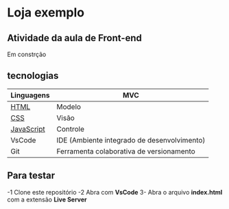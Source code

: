 # Loja exemplo 
## Atividade da aula de Front-end
Em constrção

## tecnologias
|Linguagens|MVC|
|-|-|
|[HTML](https://dev.w3.org/html5/spec-LC/)|Modelo|
|[CSS](https://www.w3.org/Style/CSS/Overview.en.html)|Visão|
|[JavaScript](https://vanilla.js.org/)|Controle|
|VsCode|IDE (Ambiente integrado de desenvolvimento)|
|Git|Ferramenta colaborativa de versionamento|

## Para testar 
 -1 Clone este repositório 
 -2 Abra com **VsCode**
 3- Abra o arquivo **index.html** com a extensão **Live Server**
